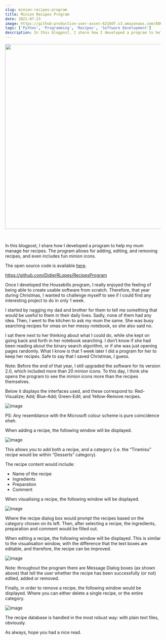 ```yaml
---
slug: minion-recipes-program
title: Minion Recipes Program
date: 2021-07-23
image: https://github-production-user-asset-6210df.s3.amazonaws.com/88618738/280496377-5fb7c215-ec70-40dd-99dc-8ebc5b8b3eba.png
tags: ['Python', 'Programming', 'Recipes', 'Software Development']
description: In this blogpost, I share how I developed a program to help my mum manage her recipes. The program allows for adding, editing, and removing recipes, and even includes fun minion icons.
---
```


<p align="center">
    <img width="600" src="https://github-production-user-asset-6210df.s3.amazonaws.com/88618738/280496377-5fb7c215-ec70-40dd-99dc-8ebc5b8b3eba.png"/>
</p>

<br />

In this blogpost, I share how I developed a program to help my mum manage her recipes. The program allows for adding, editing, and removing recipes, and even includes fun minion icons.

The open source code is available [here](https://github.com/DidierRLopes/RecipesProgram).

<!-- truncate -->

<div style={{borderTop: '1px solid #21af90', margin: '1.5em 0'}} />

https://github.com/DidierRLopes/RecipesProgram

Once I developed the Housebills program, I really enjoyed the feeling of being able to create usable software from scratch. Therefore, that year during Christmas, I wanted to challenge myself to see if I could find any interesting project to do in only 1 week.

I started by nagging my dad and brother for them to tell me something that would be useful to them in their daily lives. Sadly, none of them had any idea. Then, I went to the kitchen to ask my mum the same. She was busy searching recipes for xmas on her messy notebook, so she also said no.

I sat there next to her thinking about what I could do, while she kept on going back and forth in her notebook searching. I don’t know if she had been reading about the binary search algorithm, or if she was just opening pages randomly. What I know is that 1 week later I did a program for her to keep her recipes. Safe to say that I saved Christmas, I guess.

Note: Before the end of that year, I still upgraded the software for its version 2.0, which included more than 20 minion icons. To this day, I think she opens the program to see the minion icons more than the recipes themselves.

Below it displays the interfaces used, and these correspond to: Red-Visualize; Add; Blue-Add; Green-Edit; and Yellow-Remove recipes.

![image](https://github.com/Meg1211/my-website/assets/88618738/5fb7c215-ec70-40dd-99dc-8ebc5b8b3eba)

PS: Any resemblance with the Microsoft colour scheme is pure coincidence eheh.

When adding a recipe, the following window will be displayed.

![image](https://github.com/Meg1211/my-website/assets/88618738/07ff39c6-92b7-4da0-ae5d-6d7547ffb40f)

This allows you to add both a recipe, and a category (i.e. the “Tiramisu” recipe would be within “Desserts” category).

The recipe content would include:

- Name of the recipe
- Ingredients
- Preparation
- Comment

When visualising a recipe, the following window will be displayed.

![image](https://github.com/Meg1211/my-website/assets/88618738/2cc28d31-8c91-4dda-8e0c-b4073fdb2236)

Where the recipe dialog box would prompt the recipes based on the category chosen on its left. Then, after selecting a recipe, the ingredients, preparation and comment would be filled out.

When editing a recipe, the following window will be displayed. This is similar to the visualisation window, with the difference that the text boxes are editable, and therefore, the recipe can be improved.

![image](https://github.com/Meg1211/my-website/assets/88618738/10c8d22f-cf19-4eab-98b7-eb70eb700b07)

Note: throughout the program there are Message Dialog boxes (as shown above) that tell the user whether the recipe has been successfully (or not) edited, added or removed.

Finally, in order to remove a recipe, the following window would be displayed. Where you can either delete a single recipe, or the entire category.

![image](https://github.com/Meg1211/my-website/assets/88618738/b5b01518-00d2-4f5f-a4e1-6fa1381b5d47)

The recipe database is handled in the most robust way: with plain text files, obviously.

As always, hope you had a nice read.
